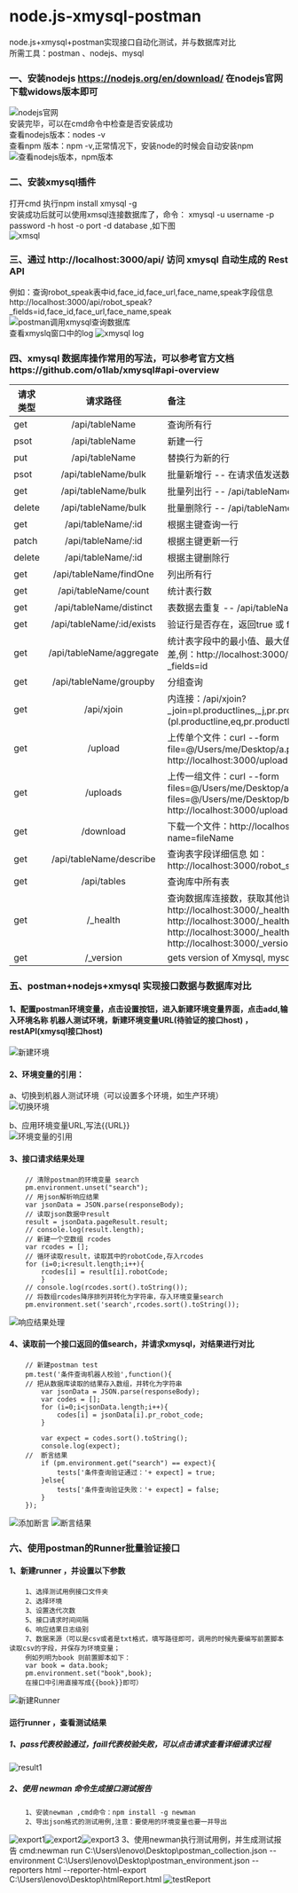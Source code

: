 # node.js-xmysql-postman

node.js+xmysql+postman实现接口自动化测试，并与数据库对比   
所需工具：postman 、nodejs、mysql

### 一、安装nodejs https://nodejs.org/en/download/ 在nodejs官网下载widows版本即可

![nodejs官网](https://github.com/ming-zh/node.js-xmysql-postman/blob/master/imags/nodejs1.jpg)  
安装完毕，可以在cmd命令中检查是否安装成功   
查看nodejs版本：nodes -v   
查看npm 版本：npm -v,正常情况下，安装node的时候会自动安装npm  
![查看nodejs版本，npm版本](https://github.com/ming-zh/node.js-xmysql-postman/blob/master/imags/version.png)  

### 二、安装xmysql插件

打开cmd 执行npm install xmysql -g  
安装成功后就可以使用xmsql连接数据库了，命令： xmysql -u username -p password -h host -o port -d database ,如下图   
![xmsql](https://github.com/ming-zh/node.js-xmysql-postman/blob/master/imags/xmysql.jpg)

### 三、通过 http://localhost:3000/api/ 访问 xmysql 自动生成的 Rest API

例如：查询robot_speak表中id,face_id,face_url,face_name,speak字段信息  
http://localhost:3000/api/robot_speak?_fields=id,face_id,face_url,face_name,speak
![postman调用xmysql查询数据库](https://github.com/ming-zh/node.js-xmysql-postman/blob/master/imags/select1.jpg)  
查看xmyslq窗口中的log
![xmysql log](https://github.com/ming-zh/node.js-xmysql-postman/blob/master/imags/log1.jpg)

### 四、xmysql 数据库操作常用的写法，可以参考官方文档https://github.com/o1lab/xmysql#api-overview

| 请求类型   | 请求路径                      | 备注                                             |
| ------ |:-------------------------:|:---------------------------------------------- |
| get    | /api/tableName            | 查询所有行                                          |
| psot   | /api/tableName            | 新建一行                                           |
| put    | /api/tableName            | 替换行为新的行                                        |
| psot   | /api/tableName/bulk       | 批量新增行 -- 在请求值发送数组                              |
| get    | /api/tableName/bulk       | 批量列出行 -- /api/tableName/bulk?_ids=1,2,3        |
| delete | /api/tableName/bulk       | 批量删除行 -- /api/tableName/bulk?_ids=1,2,3        |
| get    | /api/tableName/:id        | 根据主键查询一行                                       |
| patch  | /api/tableName/:id        | 根据主键更新一行                                       |
| delete | /api/tableName/:id        | 根据主键删除行                                        |
| get    | /api/tableName/findOne    | 列出所有行                                          |
| get    | /api/tableName/count      | 统计表行数                                          |
| get    | /api/tableName/distinct   | 表数据去重复 -- /api/tableName/distinct?_fields=col1 |
| get    | /api/tableName/:id/exists | 验证行是否存在，返回true 或 false                         |
| get    |/api/tableName/aggregate |统计表字段中的最小值、最大值、平均值、求和、标准差、方差,例：http://localhost:3000/api/robot_speak/aggregate?_fields=id |
| get| 	/api/tableName/groupby|分组查询|
|get | 	/api/xjoin|内连接：/api/xjoin?_join=pl.productlines,_j,pr.products&_on1=(pl.productline,eq,pr.productline)&_fields=pl.field1,pr.field2|
|get | 	/upload|上传单个文件：curl --form file=@/Users/me/Desktop/a.png http://localhost:3000/upload|
|get | 	/uploads|上传一组文件：curl --form files=@/Users/me/Desktop/a.png --form files=@/Users/me/Desktop/b.png http://localhost:3000/uploads|
|get | 	/download|下载一个文件：http://localhost:3000/download?name=fileName|
|get |	/api/tableName/describe| 查询表字段详细信息 如：http://localhost:3000/robot_speak/describe	|
|get |	/api/tables|查询库中所有表|
|get |	/_health| 查询数据库连接数，获取其他详细信息如：http://localhost:3000/_health http://localhost:3000/_health?details=1 http://localhost:3000/_health?voila http://localhost:3000/_version|
|get |	/_version| 	gets version of Xmysql, mysql, node|

### 五、postman+nodejs+xmysql 实现接口数据与数据库对比  
#### 1、配置postman环境变量，点击设置按钮，进入新建环境变量界面，点击add,输入环境名称 机器人测试环境，新建环境变量URL(待验证的接口host) ，restAPI(xmysql接口host)
![新建环境](https://github.com/ming-zh/node.js-xmysql-postman/blob/master/imags/config1.jpg)

#### 2、环境变量的引用：  
a、切换到机器人测试环境（可以设置多个环境，如生产环境）   
![切换环境](https://github.com/ming-zh/node.js-xmysql-postman/blob/master/imags/changeENV.jpg)  

b、应用环境变量URL,写法{{URL}}  
![环境变量的引用](https://github.com/ming-zh/node.js-xmysql-postman/blob/master/imags/getENV.jpg)

#### 3、接口请求结果处理 
		// 清除postman的环境变量 search 
		pm.environment.unset("search");
		// 用json解析响应结果
		var jsonData = JSON.parse(responseBody);
		// 读取json数据中result
		result = jsonData.pageResult.result;
		// console.log(result.length);
		// 新建一个空数组 rcodes
		var rcodes = [];
		// 循环读取result，读取其中的robotCode,存入rcodes
		for (i=0;i<result.length;i++){
			rcodes[i] = result[i].robotCode;
			}
		// console.log(rcodes.sort().toString());
		// 将数组rcodes降序排列并转化为字符串，存入环境变量search
		pm.environment.set('search',rcodes.sort().toString());  
![响应结果处理](https://github.com/ming-zh/node.js-xmysql-postman/blob/master/imags/response1.jpg)
#### 4、读取前一个接口返回的值search，并请求xmysql，对结果进行对比
		// 新建postman test 
		pm.test('条件查询机器人校验',function(){
		// 把从数据库读取的结果存入数组，并转化为字符串
			var jsonData = JSON.parse(responseBody);
			var codes = [];
			for (i=0;i<jsonData.length;i++){
				codes[i] = jsonData[i].pr_robot_code;
			}

			var expect = codes.sort().toString();  
			console.log(expect);
		//  断言结果
			if (pm.environment.get("search") == expect){
				tests['条件查询验证通过：'+ expect] = true;
			}else{
				tests['条件查询验证失败：'+ expect] = false;
			}    
		});
![添加断言](https://github.com/ming-zh/node.js-xmysql-postman/blob/master/imags/assert1.jpg)
![断言结果](https://github.com/ming-zh/node.js-xmysql-postman/blob/master/imags/assert2.jpg)

### 六、使用postman的Runner批量验证接口
#### 1、新建runner ，并设置以下参数
		1、选择测试用例接口文件夹
		2、选择环境
		3、设置迭代次数
		5、接口请求时间间隔
		6、响应结果日志级别
		7、数据来源（可以是csv或者是txt格式，填写路径即可，调用的时候先要编写前置脚本读取csv的字段，并保存为环境变量；
		例如列明为book 则前置脚本如下：
		var book = data.book;
		pm.environment.set("book",book);
		在接口中引用直接写成{{book}}即可）  
![新建Runner](https://github.com/ming-zh/node.js-xmysql-postman/blob/master/imags/runner1.jpg)

#### 运行runner ，查看测试结果
##### 1、pass代表校验通过，faill代表校验失败，可以点击请求查看详细请求过程  

![result1](https://github.com/ming-zh/node.js-xmysql-postman/blob/master/imags/result1.jpg)


##### 2、使用 newman 命令生成接口测试报告  
		1、安装newman ,cmd命令：npm install -g newman
		2、导出json格式的测试用例,注意：要使用的环境变量也要一并导出
![export1](https://github.com/ming-zh/node.js-xmysql-postman/blob/master/imags/export1.jpg)![export2](https://github.com/ming-zh/node.js-xmysql-postman/blob/master/imags/export2.jpg)![export3](https://github.com/ming-zh/node.js-xmysql-postman/blob/master/imags/export3.jpg)
		3、使用newman执行测试用例，并生成测试报告
		cmd:newman run C:\Users\lenovo\Desktop\postman_collection.json --environment C:\Users\lenovo\Desktop\postman_environment.json --reporters html --reporter-html-export C:\Users\lenovo\Desktop\htmlReport.html
![testReport](https://github.com/ming-zh/node.js-xmysql-postman/blob/master/imags/testreport.jpg)
















